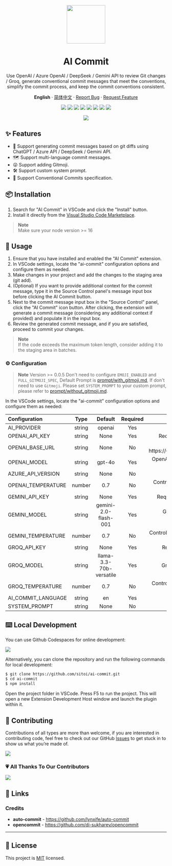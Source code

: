 <a name="readme-top"></a>

<div align="center">

<img height="120" src="https://github.com/Sitoi/ai-commit/blob/main/images/logo.png?raw=true">

<h1>AI Commit</h1>

Use OpenAI / Azure OpenAI / DeepSeek / Gemini API to review Git changes / Groq, generate conventional commit messages that meet the conventions, simplify the commit process, and keep the commit conventions consistent.

**English** · [简体中文](./README.zh_CN.md) · [Report Bug][github-issues-link] · [Request Feature][github-issues-link]

<!-- SHIELD GROUP -->

[![][github-contributors-shield]][github-contributors-link]
[![][github-forks-shield]][github-forks-link]
[![][github-stars-shield]][github-stars-link]
[![][github-issues-shield]][github-issues-link]
[![][vscode-marketplace-shield]][vscode-marketplace-link]
[![][total-installs-shield]][total-installs-link]
[![][avarage-rating-shield]][avarage-rating-link]
[![][github-license-shield]][github-license-link]

![](https://github.com/sitoi/ai-commit/blob/main/aicommit.gif?raw=true)

</div>

## ✨ Features

- 🤯 Support generating commit messages based on git diffs using ChatGPT / Azure API / DeepSeek / Gemini API.
- 🗺️ Support multi-language commit messages.
- 😜 Support adding Gitmoji.
- 🛠️ Support custom system prompt.
- 📝 Support Conventional Commits specification.

## 📦 Installation

1. Search for "AI Commit" in VSCode and click the "Install" button.
2. Install it directly from the [Visual Studio Code Marketplace](https://marketplace.visualstudio.com/items?itemName=Sitoi.ai-commit).

> **Note**\
> Make sure your node version >= 16

## 🤯 Usage

1. Ensure that you have installed and enabled the "AI Commit" extension.
2. In VSCode settings, locate the "ai-commit" configuration options and configure them as needed.
3. Make changes in your project and add the changes to the staging area (git add).
4. (Optional) If you want to provide additional context for the commit message, type it in the Source Control panel's message input box before clicking the AI Commit button.
5. Next to the commit message input box in the "Source Control" panel, click the "AI Commit" icon button. After clicking, the extension will generate a commit message (considering any additional context if provided) and populate it in the input box.
6. Review the generated commit message, and if you are satisfied, proceed to commit your changes.

> **Note**\
> If the code exceeds the maximum token length, consider adding it to the staging area in batches.

### ⚙️ Configuration

> **Note** Version >= 0.0.5 Don't need to configure `EMOJI_ENABLED` and `FULL_GITMOJI_SPEC`, Default Prompt is [prompt/with_gitmoji.md](./prompt/with_gitmoji.md), If don't need to use `Gitmoji`. Please set `SYSTEM_PROMPT` to your custom prompt, please refer to [prompt/without_gitmoji.md](./prompt/without_gitmoji.md).

In the VSCode settings, locate the "ai-commit" configuration options and configure them as needed:

| Configuration      |  Type  |       Default        | Required |                                                       Notes                                                        |
| :----------------- | :----: | :------------------: | :------: | :----------------------------------------------------------------------------------------------------------------: |
| AI_PROVIDER        | string |        openai        |   Yes    |                                Select AI Provider: `openai`, `gemini`, or `groq`.                                 |
| OPENAI_API_KEY     | string |         None         |   Yes    |    Required when `AI Provider` is set to `OpenAI`. [OpenAI token](https://platform.openai.com/account/api-keys)    |
| OPENAI_BASE_URL    | string |         None         |    No    |                If using Azure, use: https://{resource}.openai.azure.com/openai/deployments/{model}                 |
| OPENAI_MODEL       | string |        gpt-4o        |   Yes    |      OpenAI MODEL, you can select a model from the list by running the `Show Available OpenAI Models` command      |
| AZURE_API_VERSION  | string |         None         |    No    |                                                 AZURE_API_VERSION                                                  |
| OPENAI_TEMPERATURE | number |         0.7          |    No    |      Controls randomness in the output. Range: 0-2. Lower values: more focused, Higher values: more creative       |
| GEMINI_API_KEY     | string |         None         |   Yes    |     Required when `AI Provider` is set to `Gemini`. [Gemini API key](https://makersuite.google.com/app/apikey)     |
| GEMINI_MODEL       | string | gemini-2.0-flash-001 |   Yes    |                       Gemini MODEL. Currently, model selection is limited to configuration.                        |
| GEMINI_TEMPERATURE | number |         0.7          |    No    | Controls randomness in the output. Range: 0-2 for Gemini. Lower values: more focused, Higher values: more creative |
| GROQ_API_KEY      | string |         None         |   Yes    |    Required when `AI Provider` is set to `Groq`. [Groq API key](https://console.groq.com/keys)                    |
| GROQ_MODEL        | string |llama-3.3-70b-versatile|   Yes    |                                 Groq MODEL to use (default: llama-3.3-70b-versatile)                              |
| GROQ_TEMPERATURE  | number |         0.7          |    No    | Controls randomness in the output. Range: 0-2 for Groq. Lower values: more focused, Higher values: more creative  |
| AI_COMMIT_LANGUAGE | string |          en          |   Yes    |                                               Supports 19 languages                                                |
| SYSTEM_PROMPT      | string |         None         |    No    |                                                Custom system prompt                                                |

## ⌨️ Local Development

You can use Github Codespaces for online development:

[![][github-codespace-shield]][github-codespace-link]

Alternatively, you can clone the repository and run the following commands for local development:

```bash
$ git clone https://github.com/sitoi/ai-commit.git
$ cd ai-commit
$ npm install
```

Open the project folder in VSCode. Press F5 to run the project. This will open a new Extension Development Host window and launch the plugin within it.

## 🤝 Contributing

Contributions of all types are more than welcome, if you are interested in contributing code, feel free to check out our GitHub [Issues][github-issues-link] to get stuck in to show us what you’re made of.

[![][pr-welcome-shield]][pr-welcome-link]

### 💗 All Thanks To Our Contributors

[![][github-contrib-shield]][github-contrib-link]

## 🔗 Links

### Credits

- **auto-commit** - <https://github.com/lynxife/auto-commit>
- **opencommit** - <https://github.com/di-sukharev/opencommit>

---

## 📝 License

This project is [MIT](./LICENSE) licensed.

<!-- LINK GROUP -->

[github-codespace-link]: https://codespaces.new/sitoi/ai-commit
[github-codespace-shield]: https://github.com/sitoi/ai-commit/blob/main/images/codespaces.png?raw=true
[github-contributors-link]: https://github.com/sitoi/ai-commit/graphs/contributors
[github-contributors-shield]: https://img.shields.io/github/contributors/sitoi/ai-commit?color=c4f042&labelColor=black&style=flat-square
[github-forks-link]: https://github.com/sitoi/ai-commit/network/members
[github-forks-shield]: https://img.shields.io/github/forks/sitoi/ai-commit?color=8ae8ff&labelColor=black&style=flat-square
[github-issues-link]: https://github.com/sitoi/ai-commit/issues
[github-issues-shield]: https://img.shields.io/github/issues/sitoi/ai-commit?color=ff80eb&labelColor=black&style=flat-square
[github-license-link]: https://github.com/sitoi/ai-commit/blob/main/LICENSE
[github-license-shield]: https://img.shields.io/github/license/sitoi/ai-commit?color=white&labelColor=black&style=flat-square
[github-stars-link]: https://github.com/sitoi/ai-commit/network/stargazers
[github-stars-shield]: https://img.shields.io/github/stars/sitoi/ai-commit?color=ffcb47&labelColor=black&style=flat-square
[pr-welcome-link]: https://github.com/sitoi/ai-commit/pulls
[pr-welcome-shield]: https://img.shields.io/badge/🤯_pr_welcome-%E2%86%92-ffcb47?labelColor=black&style=for-the-badge
[github-contrib-link]: https://github.com/sitoi/ai-commit/graphs/contributors
[github-contrib-shield]: https://contrib.rocks/image?repo=sitoi%2Fai-commit
[vscode-marketplace-link]: https://marketplace.visualstudio.com/items?itemName=Sitoi.ai-commit
[vscode-marketplace-shield]: https://img.shields.io/vscode-marketplace/v/Sitoi.ai-commit.svg?label=vscode%20marketplace&color=blue&labelColor=black&style=flat-square
[total-installs-link]: https://marketplace.visualstudio.com/items?itemName=Sitoi.ai-commit
[total-installs-shield]: https://img.shields.io/vscode-marketplace/d/Sitoi.ai-commit.svg?&color=greeen&labelColor=black&style=flat-square
[avarage-rating-link]: https://marketplace.visualstudio.com/items?itemName=Sitoi.ai-commit
[avarage-rating-shield]: https://img.shields.io/vscode-marketplace/r/Sitoi.ai-commit.svg?&color=green&labelColor=black&style=flat-square
